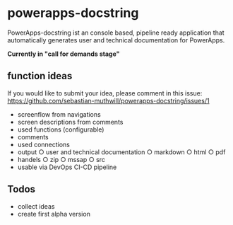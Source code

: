 # powerapps-docstring

PowerApps-docstring ist an console based, pipeline ready application that automatically generates user and technical documentation for PowerApps.

**Currently in "call for demands stage"**

## function ideas
If you would like to submit your idea, please comment in this issue: https://github.com/sebastian-muthwill/powerapps-docstring/issues/1
- screenflow from navigations
- screen descriptions from comments
- used functions  (configurable)
- comments
- used connections
- output
  ○ user and technical documentation
  ○ markdown
  ○ html
  ○ pdf
- handels
  ○ zip
  ○ mssap
  ○ src
- usable via DevOps CI-CD pipeline

## Todos
- collect ideas
- create first alpha version
